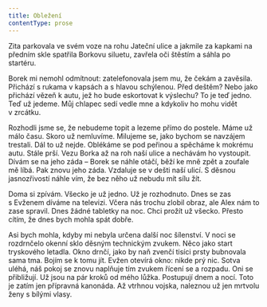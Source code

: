 ```yaml
---
title: Obležení
contentType: prose
---
```


Zita parkovala ve svém voze na rohu Jateční ulice a jakmile za kapkami na předním skle spatřila Borkovu siluetu, zavřela oči štěstím a sáhla po startéru.

Borek mi nemohl odmítnout: zatelefonovala jsem mu, že čekám a zavěsila. Přichází s rukama v kapsách a s hlavou schýlenou. Před deštěm? Nebo jako přichází vězeň k autu, jež ho bude eskortovat k výslechu? To je teď jedno. Teď už jedeme. Můj chlapec sedí vedle mne a kdykoliv ho mohu vidět v zrcátku.

Rozhodli jsme se, že nebudeme topit a lezeme přímo do postele. Máme už málo času. Skoro už nemluvíme. Milujeme se, jako bychom se navzájem trestali. Dál to už nejde. Oblékáme se pod peřinou a spěcháme k mokrému autu. Stále prší. Vezu Borka až na roh naší ulice a nechávám ho vystoupit. Dívám se na jeho záda – Borek se náhle otáčí, běží ke mně zpět a zoufale mě líbá. Pak znovu jeho záda. Vzdaluje se v dešti naší ulicí. S děsnou jasnozřivostí náhle vím, že bez něho už nebudu mít sílu žít.

Doma si zpívám. Všecko je už jedno. Už je rozhodnuto. Dnes se zas s Evženem díváme na televizi. Včera nás trochu zlobil obraz, ale Alex nám to zase spravil. Dnes žádné tabletky na noc. Chci prožít už všecko. Přesto cítím, že dnes bych mohla spát dobře.

Asi bych mohla, kdyby mi nebyla určena další noc šílenství. V noci se rozdrnčelo okenní sklo děsným technickým zvukem. Něco jako start tryskového letadla. Okno drnčí, jako by naň zvenčí tisíci prsty bubnovala sama tma. Bojím se k tomu jít. Evžen otevírá okno: nikde prý nic. Sotva uléhá, náš pokoj se znovu naplňuje tím zvukem řícení se a rozpadu. Oni se přibližují. Už jsou na pár kroků od mého lůžka. Postupují dnem a nocí. Toto je zatím jen přípravná kanonáda. Až vtrhnou vojska, naleznou už jen mrtvolu ženy s bílými vlasy.
